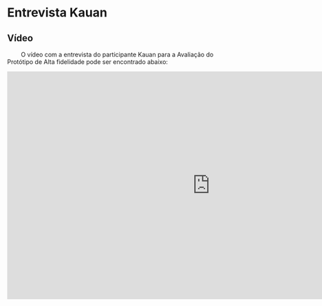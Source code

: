 # Entrevista Kauan

## Vídeo
&emsp;&emsp; O vídeo com a entrevista do participante Kauan para a Avaliação do Protótipo de Alta fidelidade pode ser encontrado abaixo:

<iframe width="942" height="530" src="https://youtu.be/7xgU8OQfXrY" title="Entrevista Avaliação Protótipo Alta Fidelidade | Kauan" frameborder="0" allow="accelerometer; autoplay; clipboard-write; encrypted-media; gyroscope; picture-in-picture" allowfullscreen></iframe>